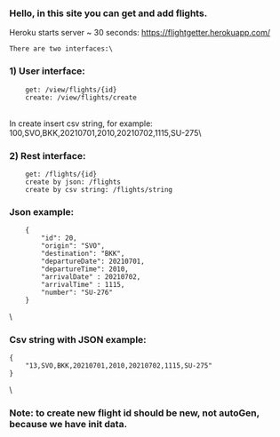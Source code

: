 ### Hello, in this site you can get and add flights.

Heroku starts server ~ 30 seconds: https://flightgetter.herokuapp.com/

    There are two interfaces:\

### 1) User interface:
        get: /view/flights/{id}
        create: /view/flights/create
\
    In create insert csv string, for example: 100,SVO,BKK,20210701,2010,20210702,1115,SU-275\

### 2) Rest interface:
        get: /flights/{id} 
        create by json: /flights 
        create by csv string: /flights/string
### Json example:
        {
            "id": 20,
            "origin": "SVO",
            "destination": "BKK",
            "departureDate": 20210701,
            "departureTime": 2010,
            "arrivalDate" : 20210702,
            "arrivalTime" : 1115, 
            "number": "SU-276"
        }
\
### Csv string with JSON example:
    {
        "13,SVO,BKK,20210701,2010,20210702,1115,SU-275"
    }
\
### Note: to create new flight id should be new, not autoGen, because we have init data.
